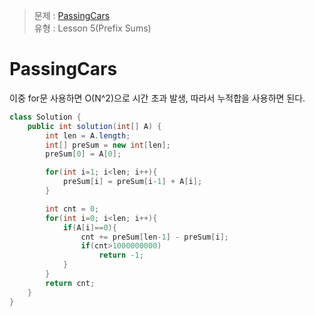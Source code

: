 >  문제 : [PassingCars](https://app.codility.com/programmers/lessons/5-prefix_sums/passing_cars/)</br>
유형 : Lesson 5(Prefix Sums) </br>


# PassingCars
이중 for문 사용하면 O(N^2)으로 시간 초과 발생, 따라서 누적합을 사용하면 된다.
```java
class Solution {
    public int solution(int[] A) {
        int len = A.length;
        int[] preSum = new int[len];
        preSum[0] = A[0];

        for(int i=1; i<len; i++){
            preSum[i] = preSum[i-1] + A[i];
        }

        int cnt = 0;
        for(int i=0; i<len; i++){
            if(A[i]==0){
                cnt += preSum[len-1] - preSum[i];
                if(cnt>1000000000)
                    return -1;
            }
        }
        return cnt;
    }
}
```
